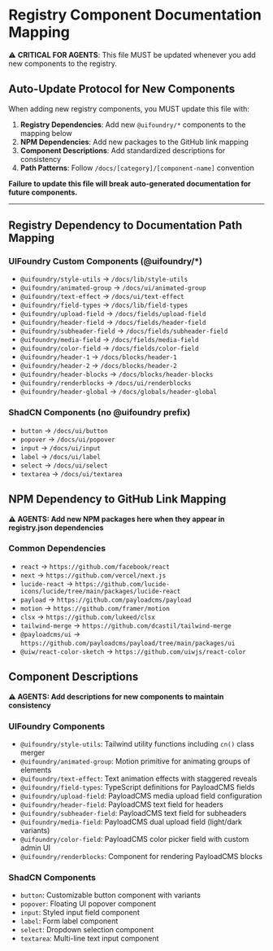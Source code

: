 # Registry Component Documentation Mapping

⚠️ **CRITICAL FOR AGENTS**: This file MUST be updated whenever you add new components to the registry.

## Auto-Update Protocol for New Components

When adding new registry components, you MUST update this file with:

1. **Registry Dependencies**: Add new `@uifoundry/*` components to the mapping below
2. **NPM Dependencies**: Add new packages to the GitHub link mapping
3. **Component Descriptions**: Add standardized descriptions for consistency
4. **Path Patterns**: Follow `/docs/[category]/[component-name]` convention

**Failure to update this file will break auto-generated documentation for future components.**

---

## Registry Dependency to Documentation Path Mapping

### UIFoundry Custom Components (@uifoundry/\*)

- `@uifoundry/style-utils` → `/docs/lib/style-utils`
- `@uifoundry/animated-group` → `/docs/ui/animated-group`
- `@uifoundry/text-effect` → `/docs/ui/text-effect`
- `@uifoundry/field-types` → `/docs/lib/field-types`
- `@uifoundry/upload-field` → `/docs/fields/upload-field`
- `@uifoundry/header-field` → `/docs/fields/header-field`
- `@uifoundry/subheader-field` → `/docs/fields/subheader-field`
- `@uifoundry/media-field` → `/docs/fields/media-field`
- `@uifoundry/color-field` → `/docs/fields/color-field`
- `@uifoundry/header-1` → `/docs/blocks/header-1`
- `@uifoundry/header-2` → `/docs/blocks/header-2`
- `@uifoundry/header-blocks` → `/docs/blocks/header-blocks`
- `@uifoundry/renderblocks` → `/docs/ui/renderblocks`
- `@uifoundry/header-global` → `/docs/globals/header-global`

### ShadCN Components (no @uifoundry prefix)

- `button` → `/docs/ui/button`
- `popover` → `/docs/ui/popover`
- `input` → `/docs/ui/input`
- `label` → `/docs/ui/label`
- `select` → `/docs/ui/select`
- `textarea` → `/docs/ui/textarea`

## NPM Dependency to GitHub Link Mapping

**⚠️ AGENTS: Add new NPM packages here when they appear in registry.json dependencies**

### Common Dependencies

- `react` → `https://github.com/facebook/react`
- `next` → `https://github.com/vercel/next.js`
- `lucide-react` → `https://github.com/lucide-icons/lucide/tree/main/packages/lucide-react`
- `payload` → `https://github.com/payloadcms/payload`
- `motion` → `https://github.com/framer/motion`
- `clsx` → `https://github.com/lukeed/clsx`
- `tailwind-merge` → `https://github.com/dcastil/tailwind-merge`
- `@payloadcms/ui` → `https://github.com/payloadcms/payload/tree/main/packages/ui`
- `@uiw/react-color-sketch` → `https://github.com/uiwjs/react-color`

## Component Descriptions

**⚠️ AGENTS: Add descriptions for new components to maintain consistency**

### UIFoundry Components

- `@uifoundry/style-utils`: Tailwind utility functions including `cn()` class merger
- `@uifoundry/animated-group`: Motion primitive for animating groups of elements
- `@uifoundry/text-effect`: Text animation effects with staggered reveals
- `@uifoundry/field-types`: TypeScript definitions for PayloadCMS fields
- `@uifoundry/upload-field`: PayloadCMS media upload field configuration
- `@uifoundry/header-field`: PayloadCMS text field for headers
- `@uifoundry/subheader-field`: PayloadCMS text field for subheaders
- `@uifoundry/media-field`: PayloadCMS dual upload field (light/dark variants)
- `@uifoundry/color-field`: PayloadCMS color picker field with custom admin UI
- `@uifoundry/renderblocks`: Component for rendering PayloadCMS blocks

### ShadCN Components

- `button`: Customizable button component with variants
- `popover`: Floating UI popover component
- `input`: Styled input field component
- `label`: Form label component
- `select`: Dropdown selection component
- `textarea`: Multi-line text input component
